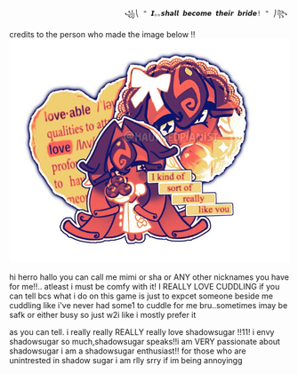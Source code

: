                                  ꧁⎝ " 𝙄｡｡𝙨𝙝𝙖𝙡𝙡 𝙗𝙚𝙘𝙤𝙢𝙚 𝙩𝙝𝙚𝙞𝙧 𝙗𝙧𝙞𝙙𝙚! " ⎠꧂

credits to the person who made the image below !!
![Image_Alt](https://github.com/shadow-sugar/shadow-sugar/blob/2a10f476dbe2d4d6034829aaa9fdad0ffd768171/black%20forest%20cookie%20crk%20rentry%20graphic%20f2u.jpeg)

hi herro hallo you can call me mimi or sha or ANY other nicknames you have for me!!.. atleast i must be comfy with it! I REALLY LOVE CUDDLING if you can tell bcs what i do on this 
  game is just to expcet someone beside me cuddling like i've never had some1 to cuddle for me bru..sometimes imay be safk or either busy so just w2i like i mostly prefer it 

as you can tell. i really really REALLY really love shadowsugar !!11! i envy shadowsugar so much,shadowsugar speaks!!i am VERY passionate about shadowsugar i am a shadowsugar 
                               enthusiast!! for those who are unintrested in shadow sugar i am rlly srry if im being annoyingg 
